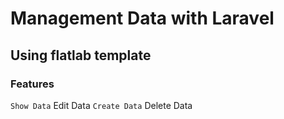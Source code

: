 # Management Data with Laravel

## Using flatlab template
### Features
 ` Show Data
 ` Edit Data
 ` Create Data
 ` Delete Data
